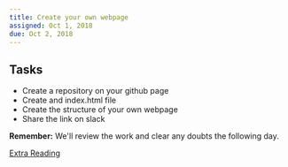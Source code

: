 ```yaml
---
title: Create your own webpage
assigned: Oct 1, 2018
due: Oct 2, 2018
---
```



Tasks
--------

- Create a repository on your github page
- Create and index.html file
- Create the structure of your own webpage
- Share the link on slack

**Remember:** We'll review the work and clear any doubts the following day.

[Extra Reading](https://alistapart.com/article/dao)